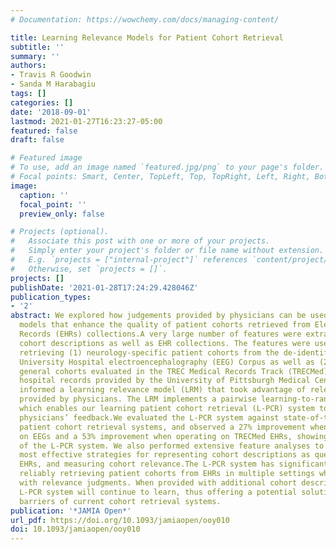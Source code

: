 ```yaml
---
# Documentation: https://wowchemy.com/docs/managing-content/

title: Learning Relevance Models for Patient Cohort Retrieval
subtitle: ''
summary: ''
authors:
- Travis R Goodwin
- Sanda M Harabagiu
tags: []
categories: []
date: '2018-09-01'
lastmod: 2021-01-27T16:23:27-05:00
featured: false
draft: false

# Featured image
# To use, add an image named `featured.jpg/png` to your page's folder.
# Focal points: Smart, Center, TopLeft, Top, TopRight, Left, Right, BottomLeft, Bottom, BottomRight.
image:
  caption: ''
  focal_point: ''
  preview_only: false

# Projects (optional).
#   Associate this post with one or more of your projects.
#   Simply enter your project's folder or file name without extension.
#   E.g. `projects = ["internal-project"]` references `content/project/deep-learning/index.md`.
#   Otherwise, set `projects = []`.
projects: []
publishDate: '2021-01-28T17:24:29.428046Z'
publication_types:
- '2'
abstract: We explored how judgements provided by physicians can be used to learn relevance
  models that enhance the quality of patient cohorts retrieved from Electronic Health
  Records (EHRs) collections.A very large number of features were extracted from patient
  cohort descriptions as well as EHR collections. The features were used to investigate
  retrieving (1) neurology-specific patient cohorts from the de-identified Temple
  University Hospital electroencephalography (EEG) Corpus as well as (2) the more
  general cohorts evaluated in the TREC Medical Records Track (TRECMed) from the de-identified
  hospital records provided by the University of Pittsburgh Medical Center. The features
  informed a learning relevance model (LRM) that took advantage of relevance judgements
  provided by physicians. The LRM implements a pairwise learning-to-rank framework,
  which enables our learning patient cohort retrieval (L-PCR) system to learn from
  physicians’ feedback.We evaluated the L-PCR system against state-of-the-art traditional
  patient cohort retrieval systems, and observed a 27% improvement when operating
  on EEGs and a 53% improvement when operating on TRECMed EHRs, showing the promise
  of the L-PCR system. We also performed extensive feature analyses to reveal the
  most effective strategies for representing cohort descriptions as queries, encoding
  EHRs, and measuring cohort relevance.The L-PCR system has significant promise for
  reliably retrieving patient cohorts from EHRs in multiple settings when trained
  with relevance judgments. When provided with additional cohort descriptions, the
  L-PCR system will continue to learn, thus offering a potential solution to the performance
  barriers of current cohort retrieval systems.
publication: '*JAMIA Open*'
url_pdf: https://doi.org/10.1093/jamiaopen/ooy010
doi: 10.1093/jamiaopen/ooy010
---
```

